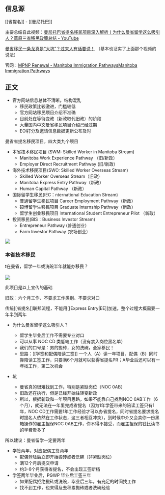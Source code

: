 ## 信息源
[[省提名]] - [[曼尼托巴]]

主要总结自此视频：[曼尼托巴省提名移民项目深入解析丨为什么曼省留学这么吸引人？草原三省移民政策总结 - YouTube](https://youtu.be/td-oJbuFHCs)

[曼省移民一条龙真是“大坑”？过来人有话要说！](https://mp.weixin.qq.com/s/cMYXBqzZopiRQfUIc8Okrg) （基本也证实了上面那个视频的说法）

官网：[MPNP Renewal - Manitoba Immigration PathwaysManitoba Immigration Pathways](http://www.immigratemanitoba.com/immigrate-to-manitoba/mpnp-renewal)

## 正文

- 官方网站信息总体不清晰，结构混乱
	- 移民政策比较激进，门槛较低
	- 官方网站移民项目介绍不准确
	- 目前处在等待变政（新政取代旧政）的阶段
	- 大量国内中文曼省移民项目介绍己经过期
	- EOl打分及邀请信息数据更新公布及时


曼省省提名移民项目，四大类九个项目

- 本省技术移民项目 (SWM: Skilled Worker in Manitoba Stream)
	- Manitoba Work Experience Pathway （旧/新政）
	- Employer Direct Recruitment Pathway (旧/新政）
- 海外技术移民项目(SWO: Skilled Worker Overseas Stream)
	- Skilled Worker Overseas Stream（旧政）
	- Manitoba Express Entry Pathway（新政）
	- Human Capital Pathway （新政）
- 国际留学生移民(IEC：nternational Education Stream)
	- 普通留学生移民项目 Career Employment Pathway（新政）
	- 硕博留学生移民项目 Graduate Internship Pathway（新政）
	- 留学生创业移民项目 International Student Entrepreneur Pilot （新政）
- 投资移民(BIS：Business Investor Stream)
	- Entrepreneur Pathway (普通创业）
	- Farm Investor Pathway (农场创业）


![](https://picture-guan.oss-cn-hangzhou.aliyuncs.com/20220901021222.png)

### 本省技术移民

❗️在曼省，留学一年或洗碗半年就能办移民？

![](https://picture-guan.oss-cn-hangzhou.aliyuncs.com/20220901021449.png)

此项目是以上宣传的基础

旧政：六个月工作、不要求工作类别、不要求对口

传统[[省提名]]联邦流程，不能用[[Express Entry|EE]]加速，整个过程大概需要一年半到两年

- 为什么曼省留学这么吸引人？
	- 留学生毕业后工作不需要专业对口
	- 可以从事 NOC CD 类低端工作（没有禁入岗位黑名单）
	- 我们的口号是：男的搬砖，女的洗碗，全家移民！
	- 思路：[[学签和配偶陪读工签]] 一个人（A）读一年项目，配偶（B）同时靠陪读工签工作，只要满6个月就可以获得省提名PR；A毕业后还可以有一年找工作，第二次机会

- 坑
	- 曼省真的很难找到工作，特别是紧缺岗位（NOC 0AB）
	- 旧政还在执行，但是已经开始往转变新政
	- 所以，根据新政和一年项目思路，如果不能靠自己找到NOC 0AB工作（6个月），就无法在一年里完成省提名（因为1年学签带来的陪读工签只有1年，NOC CD工作需要1年工作经验才可以办省提名，同时省提名要求提名时提名人依然在工作状态，这三者相互冲突），到时候中介又会卖你一份黑箱操作的雇主担保NOC 0AB工作，你不得不接受，而雇主担保的钱比读书的学费贵多了

所以建议：曼省留学一定要两年
- 学签两年，对应配偶工签两年
	- 配偶登陆后立即开始搬砖或者洗碗（非紧缺岗位）
	- 满12个月后提交申请
	- 约3-6个月获得省提名，不会出现工签断档
- 学签两年毕业后，PGWP 毕业后工签三年
	- 如果配偶拒绝搬砖或洗碗，毕业后三年，有充足的时间找工作
	- 找不到工作，也来得及去积累搬砖或者洗碗经验